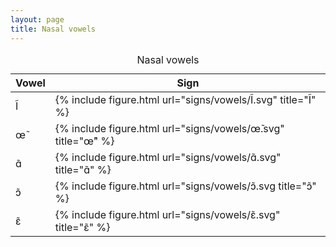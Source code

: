 ```yaml
---
layout: page
title: Nasal vowels
---
```


<table class="hcenter bottomcap">
  <caption>Nasal vowels</caption>
  <thead>
  <tr>
    <th>Vowel</th>
    <th>Sign</th>
  </tr>
  </thead>
  <tbody>
  <tr>
    <td>Ĩ</td>
    <td>{% include figure.html url="signs/vowels/Ĩ.svg" title="Ĩ" %}</td>
  </tr>
  <tr>
    <td>œ̃</td>
    <td>{% include figure.html url="signs/vowels/œ̃.svg" title="œ̃" %}</td>
  </tr>
  <tr>
    <td>ɑ̃</td>
    <td>{% include figure.html url="signs/vowels/ɑ̃.svg" title="ɑ̃" %}</td>
  </tr>
    <tr>
    <td>ɔ̃</td>
    <td>{% include figure.html url="signs/vowels/ɔ̃.svg title="ɔ̃" %}</td>
  </tr>
  <tr>
    <td>ɛ̃</td>
    <td>{% include figure.html url="signs/vowels/ɛ̃.svg" title="ɛ̃" %}</td>
  </tr>
</tbody>
</table>
